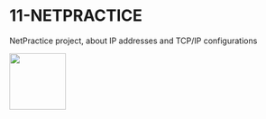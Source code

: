 # 11-NETPRACTICE
NetPractice project, about IP addresses and TCP/IP configurations

<img src="https://github.com/byaliego/42-project-badges/blob/main/badges/net_practice-bonus.png" width="100" height="100" />
